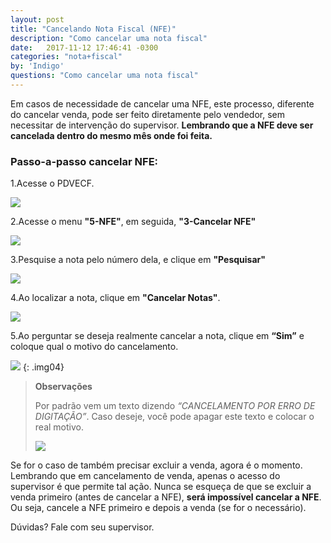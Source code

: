 ```yaml
---
layout: post
title: "Cancelando Nota Fiscal (NFE)"
description: "Como cancelar uma nota fiscal"
date:   2017-11-12 17:46:41 -0300
categories: "nota+fiscal"
by: 'Indigo'
questions: "Como cancelar uma nota fiscal"
---
```


Em casos de necessidade de cancelar uma NFE, este processo, diferente do cancelar venda, pode ser feito diretamente pelo vendedor, sem necessitar de intervenção do supervisor. **Lembrando que a NFE deve ser cancelada dentro do mesmo mês onde foi feita.**

### Passo-a-passo cancelar NFE:

1.Acesse o PDVECF.

  ![](../../assets/img/notasfiscais/-03/01.png)

2.Acesse o menu **"5-NFE"**, em seguida, **"3-Cancelar NFE"**

  ![](../../assets/img/notasfiscais/-03/02.png)

3.Pesquise a nota pelo número dela, e clique em **"Pesquisar"**

  ![](../../assets/img/notasfiscais/-03/03.gif)

4.Ao localizar a nota, clique em **"Cancelar Notas"**.

  ![](../../assets/img/notasfiscais/-03/04.gif)

5.Ao perguntar se deseja realmente cancelar a nota, clique em **“Sim”** e coloque qual o motivo do cancelamento.

  ![](../../assets/img/notasfiscais/-03/05.png)
  {: .img04}
  >
  >**Observações**
  >
  >Por padrão vem um texto dizendo *“CANCELAMENTO POR ERRO DE DIGITAÇÃO”*. Caso deseje, você pode apagar este texto e colocar o real motivo.
  >
  >![](../../assets/img/notasfiscais/-03/06.png)
  >

Se for o caso de também precisar excluir a venda, agora é o momento.
Lembrando que em cancelamento de venda, apenas o acesso do supervisor é que permite tal ação.
Nunca se esqueça de que se excluir a venda primeiro (antes de cancelar a NFE), **será impossível cancelar a NFE**.
Ou seja, cancele a NFE primeiro e depois a venda (se for o necessário).

Dúvidas? Fale com seu supervisor.

